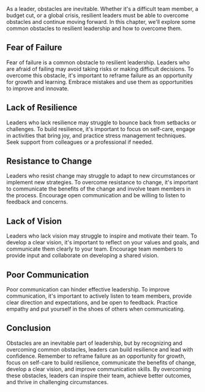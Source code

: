
As a leader, obstacles are inevitable. Whether it's a difficult team member, a budget cut, or a global crisis, resilient leaders must be able to overcome obstacles and continue moving forward. In this chapter, we'll explore some common obstacles to resilient leadership and how to overcome them.

Fear of Failure
---------------

Fear of failure is a common obstacle to resilient leadership. Leaders who are afraid of failing may avoid taking risks or making difficult decisions. To overcome this obstacle, it's important to reframe failure as an opportunity for growth and learning. Embrace mistakes and use them as opportunities to improve and innovate.

Lack of Resilience
------------------

Leaders who lack resilience may struggle to bounce back from setbacks or challenges. To build resilience, it's important to focus on self-care, engage in activities that bring joy, and practice stress management techniques. Seek support from colleagues or a professional if needed.

Resistance to Change
--------------------

Leaders who resist change may struggle to adapt to new circumstances or implement new strategies. To overcome resistance to change, it's important to communicate the benefits of the change and involve team members in the process. Encourage open communication and be willing to listen to feedback and concerns.

Lack of Vision
--------------

Leaders who lack vision may struggle to inspire and motivate their team. To develop a clear vision, it's important to reflect on your values and goals, and communicate them clearly to your team. Encourage team members to provide input and collaborate on developing a shared vision.

Poor Communication
------------------

Poor communication can hinder effective leadership. To improve communication, it's important to actively listen to team members, provide clear direction and expectations, and be open to feedback. Practice empathy and put yourself in the shoes of others when communicating.

Conclusion
----------

Obstacles are an inevitable part of leadership, but by recognizing and overcoming common obstacles, leaders can build resilience and lead with confidence. Remember to reframe failure as an opportunity for growth, focus on self-care to build resilience, communicate the benefits of change, develop a clear vision, and improve communication skills. By overcoming these obstacles, leaders can inspire their team, achieve better outcomes, and thrive in challenging circumstances.
